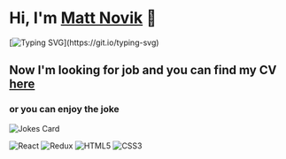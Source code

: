 # Hi, I'm [Matt Novik](https://pylvmv.csb.app/) 👋

[![Typing SVG](https://readme-typing-svg.herokuapp.com?size=25&color=0B9BEC&width=600&height=100&lines=Welcome!+I'm+junior+frontend+developer!)](https://git.io/typing-svg)

## Now I'm looking for job and you can find my CV [here](https://pylvmv.csb.app/)

### or you can enjoy the joke
![Jokes Card](https://readme-jokes.vercel.app/api)

![React](https://img.shields.io/badge/react-%2320232a.svg?style=for-the-badge&logo=react&logoColor=%2361DAFB)
![Redux](https://img.shields.io/badge/redux-%23593d88.svg?style=for-the-badge&logo=redux&logoColor=white)
![HTML5](https://img.shields.io/badge/html5-%23E34F26.svg?style=for-the-badge&logo=html5&logoColor=white)
![CSS3](https://img.shields.io/badge/css3-%231572B6.svg?style=for-the-badge&logo=css3&logoColor=white)

<!--
**MattNovik/MattNovik** is a ✨ _special_ ✨ repository because its `README.md` (this file) appears on your GitHub profile.

Here are some ideas to get you started:

- 🔭 I’m currently working on ...
- 🌱 I’m currently learning ...
- 👯 I’m looking to collaborate on ...
- 🤔 I’m looking for help with ...
- 💬 Ask me about ...
- 📫 How to reach me: ...
- 😄 Pronouns: ...
- ⚡ Fun fact: ...
-->
